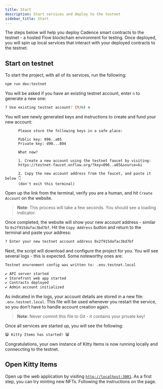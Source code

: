```yaml
---
title: Start
description: Start services and deploy to the testnet
sidebar_title: Start
---
```


The steps below will help you deploy Cadence smart contracts to the testnet - a hosted Flow blockchain environment for testing. Once deployed, you will spin up local services that interact with your deployed contracts to the testnet.

## Start on testnet

To start the project, with all of its services, run the following:

```sh
npm run dev:testnet
```

You will be asked if you have an existing testnet account, enter `n` to generate a new one:

```sh
? Use existing testnet account? (Y/n) n
```

You will see newly generated keys and instructions to create and fund your new account:

```
      Please store the following keys in a safe place:

      Public key: 096..a85
      Private key: d90...804

      What now?

      1. Create a new account using the testnet faucet by visiting:
      https://testnet-faucet.onflow.org/?key=096..a85&source=ki

      2. Copy the new account address from the faucet, and paste it below 👇
      (don't exit this terminal)
```

Open up the link from the terminal, verify you are a human, and hit `Create Account` on the website.

> **Note**: This process will take a few seconds. You should see a loading indicator.

Once completed, the website will show your new account address - similar to `0x2f915dafac3bd7bf`. Hit the `Copy Address` button and return to the terminal and paste your address:

```sh
? Enter your new testnet account address 0x2f915dafac3bd7bf
```

Next, the script will download and configure the project for you. You will see several logs - this is expected. Some noteworthy ones are:

```sh
Testnet envronment config was written to: .env.testnet.local

✔ API server started
✔ Storefront web app started
✔ Contracts deployed
✔ Admin account initialized
```

As indicated in the logs, your account details are stored in a new file: `.env.testnet.local`. This file will be used whenever you restart the service, so you don't have to handle account creation again.

> **Note**: Never commit this file to Git - it contains your private key!

Once all services are started up, you will see the following:

```sh
😸 Kitty Items has started! 😸
```

Congratulations, your own instance of Kitty Items is now running locally and conneccting to the testnet.

## Open Kitty Items

Open up the web application by visiting [`http://localhost:3001`](http://localhost:3001). As a first step, you can try minting new NFTs. Following the instructions on the page.